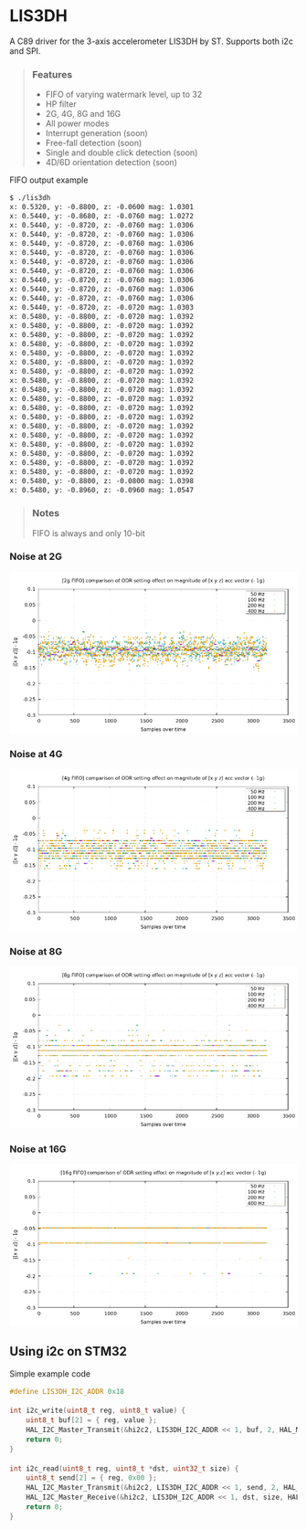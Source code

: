 # LIS3DH

A C89 driver for the 3-axis accelerometer LIS3DH by ST. Supports both i2c and SPI. 

> ### Features
> - FIFO of varying watermark level, up to 32
> - HP filter
> - 2G, 4G, 8G and 16G
> - All power modes
> - Interrupt generation (soon)
> - Free-fall detection (soon)
> - Single and double click detection (soon)
> - 4D/6D orientation detection (soon)

FIFO output example

```
$ ./lis3dh 
x: 0.5320, y: -0.8800, z: -0.0600 mag: 1.0301
x: 0.5440, y: -0.8680, z: -0.0760 mag: 1.0272
x: 0.5440, y: -0.8720, z: -0.0760 mag: 1.0306
x: 0.5440, y: -0.8720, z: -0.0760 mag: 1.0306
x: 0.5440, y: -0.8720, z: -0.0760 mag: 1.0306
x: 0.5440, y: -0.8720, z: -0.0760 mag: 1.0306
x: 0.5440, y: -0.8720, z: -0.0760 mag: 1.0306
x: 0.5440, y: -0.8720, z: -0.0760 mag: 1.0306
x: 0.5440, y: -0.8720, z: -0.0760 mag: 1.0306
x: 0.5440, y: -0.8720, z: -0.0760 mag: 1.0306
x: 0.5440, y: -0.8720, z: -0.0760 mag: 1.0306
x: 0.5440, y: -0.8720, z: -0.0720 mag: 1.0303
x: 0.5480, y: -0.8800, z: -0.0720 mag: 1.0392
x: 0.5480, y: -0.8800, z: -0.0720 mag: 1.0392
x: 0.5480, y: -0.8800, z: -0.0720 mag: 1.0392
x: 0.5480, y: -0.8800, z: -0.0720 mag: 1.0392
x: 0.5480, y: -0.8800, z: -0.0720 mag: 1.0392
x: 0.5480, y: -0.8800, z: -0.0720 mag: 1.0392
x: 0.5480, y: -0.8800, z: -0.0720 mag: 1.0392
x: 0.5480, y: -0.8800, z: -0.0720 mag: 1.0392
x: 0.5480, y: -0.8800, z: -0.0720 mag: 1.0392
x: 0.5480, y: -0.8800, z: -0.0720 mag: 1.0392
x: 0.5480, y: -0.8800, z: -0.0720 mag: 1.0392
x: 0.5480, y: -0.8800, z: -0.0720 mag: 1.0392
x: 0.5480, y: -0.8800, z: -0.0720 mag: 1.0392
x: 0.5480, y: -0.8800, z: -0.0720 mag: 1.0392
x: 0.5480, y: -0.8800, z: -0.0720 mag: 1.0392
x: 0.5480, y: -0.8800, z: -0.0720 mag: 1.0392
x: 0.5480, y: -0.8800, z: -0.0720 mag: 1.0392
x: 0.5480, y: -0.8800, z: -0.0720 mag: 1.0392
x: 0.5480, y: -0.8800, z: -0.0800 mag: 1.0398
x: 0.5480, y: -0.8960, z: -0.0960 mag: 1.0547
```

> ### Notes
> FIFO is always and only 10-bit

### Noise at 2G
![DC noise at 2G](.gitea/graph-2g.png)

### Noise at 4G
![DC noise at 4G](.gitea/graph-4g.png)

### Noise at 8G
![DC noise at 8G](.gitea/graph-8g.png)

### Noise at 16G
![DC noise at 16G](.gitea/graph-16g.png)

## Using i2c on STM32
Simple example code
```c
#define LIS3DH_I2C_ADDR 0x18

int i2c_write(uint8_t reg, uint8_t value) {
	uint8_t buf[2] = { reg, value };
	HAL_I2C_Master_Transmit(&hi2c2, LIS3DH_I2C_ADDR << 1, buf, 2, HAL_MAX_DELAY);
	return 0;
}

int i2c_read(uint8_t reg, uint8_t *dst, uint32_t size) {
	uint8_t send[2] = { reg, 0x00 };
	HAL_I2C_Master_Transmit(&hi2c2, LIS3DH_I2C_ADDR << 1, send, 2, HAL_MAX_DELAY);
	HAL_I2C_Master_Receive(&hi2c2, LIS3DH_I2C_ADDR << 1, dst, size, HAL_MAX_DELAY);
	return 0;
}
```